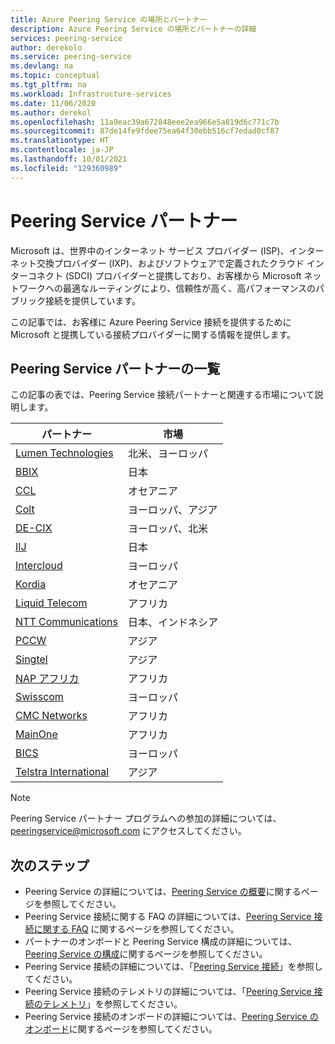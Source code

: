 ```yaml
---
title: Azure Peering Service の場所とパートナー
description: Azure Peering Service の場所とパートナーの詳細
services: peering-service
author: derekolo
ms.service: peering-service
ms.devlang: na
ms.topic: conceptual
ms.tgt_pltfrm: na
ms.workload: Infrastructure-services
ms.date: 11/06/2020
ms.author: derekol
ms.openlocfilehash: 11a9eac39a672848eee2ea966e5a819d6c771c7b
ms.sourcegitcommit: 87de14fe9fdee75ea64f30ebb516cf7edad0cf87
ms.translationtype: HT
ms.contentlocale: ja-JP
ms.lasthandoff: 10/01/2021
ms.locfileid: "129360989"
---
```

# <a name="peering-service-partners"></a>Peering Service パートナー

Microsoft は、世界中のインターネット サービス プロバイダー (ISP)、インターネット交換プロバイダー (IXP)、およびソフトウェアで定義されたクラウド インターコネクト (SDCI) プロバイダーと提携しており、お客様から Microsoft ネットワークへの最適なルーティングにより、信頼性が高く、高パフォーマンスのパブリック接続を提供しています。

この記事では、お客様に Azure Peering Service 接続を提供するために Microsoft と提携している接続プロバイダーに関する情報を提供します。


## <a name="peering-service-partners-list"></a>Peering Service パートナーの一覧

この記事の表では、Peering Service 接続パートナーと関連する市場について説明します。

| **パートナー** | **市場**|
|-----------|---------|
| [Lumen Technologies](https://www.ctl.io/microsoft-azure-peering-services/) |北米、ヨーロッパ|
| [BBIX](https://www.bbix.net/en/service/) |日本 |
| [CCL](https://concepts.co.nz/news/general-news/) |オセアニア |
| [Colt](https://www.colt.net/why-colt/strategic-alliances/microsoft-partnership/)|ヨーロッパ、アジア|
| [DE-CIX](https://www.de-cix.net/)|ヨーロッパ、北米 |
| [IIJ](https://www.iij.ad.jp/en/) | 日本 |
| [Intercloud](https://intercloud.com/microsoft-saas-applications/)|ヨーロッパ  |
| [Kordia](https://www.kordia.co.nz/cloudconnect) |オセアニア  |
| [Liquid Telecom](https://liquidcloud.africa/keep-expanding-365-direct/) | アフリカ  |
| [NTT Communications](https://www.ntt.com/en/services/network/software-defined-network.html) | 日本、インドネシア |
| [PCCW](https://www.pccwglobal.com/en/enterprise/products/network/ep-global-internet-access) |アジア |
| [Singtel](https://www.singtel.com/business/campaign/singnet-cloud-connect-microsoft-direct) |アジア |
| [NAP アフリカ](https://www.napafrica.net/technical/microsoft-azure-peering-service/) |アフリカ|
| [Swisscom](https://www.swisscom.ch/en/business/enterprise/offer/wireline/ip-plus.html) |ヨーロッパ|
| [CMC Networks](https://www.cmcnetworks.net/products/microsoft-azure-peering-services.html) |アフリカ|
| [MainOne](https://www.mainone.net/connectivity-services/microsoft-azure-peering-service/) |アフリカ|
| [BICS](https://www.bics.com/services/capacity-solutions/cloud-connect/microsoft-azure-cloud-connect/) |ヨーロッパ|
| [Telstra International](https://www.telstra.com.sg/en/products/global-networks/global-internet/global-internet-direct) |アジア |

> [!NOTE]
>Peering Service パートナー プログラムへの参加の詳細については、peeringservice@microsoft.com にアクセスしてください。
>

## <a name="next-steps"></a>次のステップ

- Peering Service の詳細については、[Peering Service の概要](about.md)に関するページを参照してください。
- Peering Service 接続に関する FAQ の詳細については、[Peering Service 接続に関する FAQ](faq.yml) に関するページを参照してください。
- パートナーのオンボードと Peering Service 構成の詳細については、[Peering Service の構成](connection.md)に関するページを参照してください。
- Peering Service 接続の詳細については、「[Peering Service 接続](connection.md)」を参照してください。
- Peering Service 接続のテレメトリの詳細については、「[Peering Service 接続のテレメトリ](connection-telemetry.md)」を参照してください。
- Peering Service 接続のオンボードの詳細については、[Peering Service のオンボード](onboarding-model.md)に関するページを参照してください。
